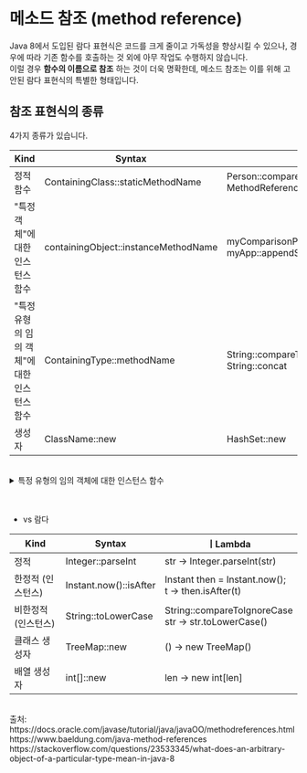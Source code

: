 # 메소드 참조 (method reference)
Java 8에서 도입된 람다 표현식은 코드를 크게 줄이고 가독성을 향상시킬 수 있으나, 경우에 따라 기존 함수를 호출하는 것 외에 아무 작업도 수행하지 않습니다.<br> 이럴 경우 __함수의 이름으로 참조__ 하는 것이 더욱 명확한데, 메소드 참조는 이를 위해 고안된 람다 표현식의 특별한 형태입니다. 

## 참조 표현식의 종류
4가지 종류가 있습니다.

|Kind|	Syntax|	Examples|
|---|---|---|
|정적 함수|	ContainingClass::staticMethodName	|Person::compareByAge <br> MethodReferencesExamples::appendStrings|
|"특정 객체"에 대한 인스턴스 함수	|containingObject::instanceMethodName	|myComparisonProvider::compareByName <br> myApp::appendStrings2|
|"특정 유형의 임의 객체"에 대한 인스턴스 함수	|ContainingType::methodName	|String::compareToIgnoreCase <br> String::concat|
|생성자	|ClassName::new	|HashSet::new|

<br>
<details>
<summary>특정 유형의 임의 객체에 대한 인스턴스 함수</summary>

 원본: an Instance Method of an Arbitrary Object of a Particular Type<br>
 
```java
String[] stringArray = { "Barbara", "James", "Mary", "John",
    "Patricia", "Robert", "Michael", "Linda" };
Arrays.sort(stringArray, String::compareToIgnoreCase);
```

위 예제에서 통해, 특정 유형(String type)에 대한 임의 객체(stringArray)의 인스턴스 함수(compareToIgnoreCase)를 표현함을 알 수 있습니다. 

</details>

<br>
<br>

- vs 람다

|Kind|	Syntax|	ㅣLambda|
|---|---|---|
|정적|	Integer::parseInt	|str -> Integer.parseInt(str)|
|한정적 (인스턴스)	|Instant.now()::isAfter	|Instant then = Instant.now(); <br> t -> then.isAfter(t) |
|비한정적 (인스턴스)	|String::toLowerCase	|String::compareToIgnoreCase <br> str -> str.toLowerCase()|
|클래스 생성자	|TreeMap::new	|() -> new TreeMap()|
|배열 생성자	|int[]::new	|len -> new int[len]|


<br>
출처: <br>
https://docs.oracle.com/javase/tutorial/java/javaOO/methodreferences.html <br>
https://www.baeldung.com/java-method-references<br>
https://stackoverflow.com/questions/23533345/what-does-an-arbitrary-object-of-a-particular-type-mean-in-java-8
